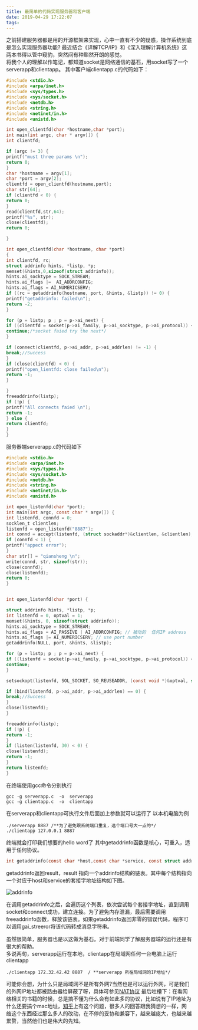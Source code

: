 ```yaml
---
title: 最简单的代码实现服务器和客户端
date: 2019-04-29 17:22:07
tags:
---
```


之前搭建服务器都是用的开源框架来实现，心中一直有不少的疑惑，操作系统到底是怎么实现服务器功能? 最近结合《详解TCP/IP》和《深入理解计算机系统》这两本书得以管中窥豹，突然间有种豁然开朗的感觉。  
将我个人的理解以作笔记，都知道socket是网络通信的基石，用socket写了一个serverapp和clientapp。
其中客户端clientapp.c的代码如下：    

```c
#include <stdio.h>
#include <arpa/inet.h>
#include <sys/types.h>
#include <sys/socket.h>
#include <netdb.h>
#include <string.h>
#include <netinet/in.h>
#include <unistd.h>

int open_clientfd(char *hostname,char *port);
int main(int argc, char * argv[]) {
int clientfd;

if (argc != 3) {
printf("must three params \n");
return 0;
}
char *hostname = argv[1];
char *port = argv[2];
clientfd = open_clientfd(hostname,port);
char str[64];
if (clientfd < 0) {
return 0;
}
read(clientfd,str,64);
printf("%s", str);
close(clientfd);
return 0;

}

int open_clientfd(char *hostname, char *port)
{
int clientfd, rc;
struct addrinfo hints, *listp, *p;
memset(&hints,0,sizeof(struct addrinfo));
hints.ai_socktype = SOCK_STREAM;
hints.ai_flags |=  AI_ADDRCONFIG;
hints.ai_flags = AI_NUMERICSERV;
if ((rc = getaddrinfo(hostname, port, &hints, &listp)) != 0) {
printf("getaddrinfo: failed\n");
return -2;
}

for (p = listp; p ; p = p->ai_next) {
if ((clientfd = socket(p->ai_family, p->ai_socktype, p->ai_protocol)) < 0) {
continue;/*socket faied try the next*/
}

if (connect(clientfd, p->ai_addr, p->ai_addrlen) != -1) {
break;//Success
}
if (close(clientfd) < 0) {
printf("open_lientfd: close failed\n");
return -1;
}

}
freeaddrinfo(listp);
if (!p) { 
printf("All connects faied \n");
return -1;
} else {
return clientfd;
}
}


```
服务器端serverapp.c的代码如下
```c
#include <stdio.h>
#include <arpa/inet.h>
#include <sys/types.h>
#include <sys/socket.h>
#include <netdb.h>
#include <string.h>
#include <netinet/in.h>
#include <unistd.h>

int open_listenfd(char *port);
int main(int argc, const char * argv[]) {
int listenfd, connfd = 0;
socklen_t clientlen;
listenfd = open_listenfd("8887");
int connd = accept(listenfd, (struct sockaddr*)&clientlen, &clientlen);
if (connfd < 1) {
printf("appect error");
}
char str[] = "qiansheng \n";
write(connd, str, sizeof(str));
close(connfd);
close(listenfd);
return 0;
}


int open_listenfd(char *port) {

struct addrinfo hints, *listp, *p;
int listenfd = 0, optval = 1;
memset(&hints, 0, sizeof(struct addrinfo));
hints.ai_socktype = SOCK_STREAM;
hints.ai_flags = AI_PASSIVE | AI_ADDRCONFIG; // 被动的  任何IP address
hints.ai_flags |= AI_NUMERICSERV; // use port number
getaddrinfo(NULL, port, &hints, &listp);

for (p = listp; p ; p = p->ai_next) {
if ((listenfd = socket(p->ai_family, p->ai_socktype, p->ai_protocol)) < 0) {
continue;
}

setsockopt(listenfd, SOL_SOCKET, SO_REUSEADDR, (const void *)&optval, sizeof(int));

if (bind(listenfd, p->ai_addr, p->ai_addrlen) == 0) {
break;//Success
}
close(listenfd);
}

freeaddrinfo(listp);
if (!p) {
return -1;
}
if (listen(listenfd, 30) < 0) {
close(listenfd);
return -1;
}
return listenfd;
}
```
在终端使用gcc命令分别执行
```
gcc -g serverapp.c  -o  serverapp
gcc -g clientapp.c  -o  clientapp
```
在serverapp和clientapp可执行文件后面加上参数就可以运行了
以本机电脑为例
```shell
./serverapp 8887 /**为了避免跟系统端口重复，选个端口号大一点的*/
./clientapp 127.0.0.1 8887
```
终端就会打印我们想要的hello word了 其中getaddrinfo函数是核心，可重入，适用于任何协议。
```c
int getaddrinfo(const char *host,const char *service, const struct addrinfo *hints, struct addrinfo **result);//如果成功返回0  错误则为非零的错误代码
```
getaddrinfo返回result，result 指向一个addrinfo结构的链表。其中每个结构指向一个对应于host和service的套接字地址结构如下图。

![addrinfo](addrinfo.png)


在调用getaddrinfo之后，会遍历这个列表，依次尝试每个套接字地址，直到调用socket和connect成功，建立连接。为了避免内存泄漏，最后需要调用freeaddrinfo函数，释放该链表。如果getaddrinfo返回非零的错误代码，程序可以调用gai_streeror将该代码转成消息字符串。

虽然很简单，服务器也是以这做为基石。对于前端同学了解服务器端的运行还是有很大的帮助。  
多说两句，serverapp运行在本地，clientapp在局域网任何一台电脑上运行clientapp
```shell
./clientapp 172.32.42.42 8887  / **serverapp 所在局域网的IP地址*/
```
可能你会想，为什么只是局域网不是所有外网?当然也是可以运行外网，可是我们的外网IP地址都被路由器给屏蔽了呀，具体可参见[NAT协议](https://zh.wikipedia.org/wiki/%E7%BD%91%E7%BB%9C%E5%9C%B0%E5%9D%80%E8%BD%AC%E6%8D%A2)
最后吐槽下：在看网络相关的书籍的时候，总是搞不懂为什么会有如此多的协议，比如说有了IP地址为什么还要搞个mac地址，[知乎](https://www.zhihu.com/question/21546408)上有这个问题，很多人的回答跟我猜想的一样，网络这个东西经过那么多人的改动，在不停的妥协和兼容下，越来越庞大，也越来越累赘，当然他们也是伟大的先知。
